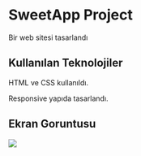 <h1>SweetApp Project</h1>

Bir web sitesi tasarlandı

<h2>Kullanılan Teknolojiler</h2>

HTML ve CSS kullanıldı.

Responsive yapıda tasarlandı.

<h2>Ekran Goruntusu</h2>

![](ekran.gif)


